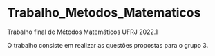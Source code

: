 # Trabalho_Metodos_Matematicos
Trabalho final de Métodos Matemáticos UFRJ 2022.1

O trabalho consiste em realizar as questões propostas para o grupo 3.
